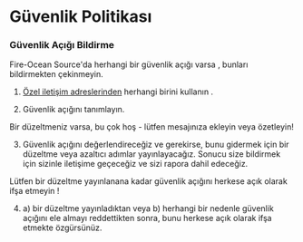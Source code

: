 # Güvenlik Politikası

### Güvenlik Açığı Bildirme

Fire-Ocean Source'da herhangi bir güvenlik açığı varsa , bunları bildirmekten çekinmeyin.

1. [Özel iletişim adreslerinden](https://bb-tr-kaynak.netlify.app/docs/Contributing/#-i̇letişim-kanalları) herhangi birini kullanın .

2. Güvenlik açığını tanımlayın.

Bir düzeltmeniz varsa, bu çok hoş - lütfen mesajınıza ekleyin veya özetleyin!

3. Güvenlik açığını değerlendireceğiz ve gerekirse, bunu gidermek için bir düzeltme veya azaltıcı adımlar yayınlayacağız. Sonucu size bildirmek için sizinle iletişime geçeceğiz ve sizi rapora dahil edeceğiz.

Lütfen bir düzeltme yayınlanana kadar güvenlik açığını herkese açık olarak ifşa etmeyin !

4. a) bir düzeltme yayınladıktan veya b) herhangi bir nedenle güvenlik açığını ele almayı reddettikten sonra, bunu herkese açık olarak ifşa etmekte özgürsünüz.
